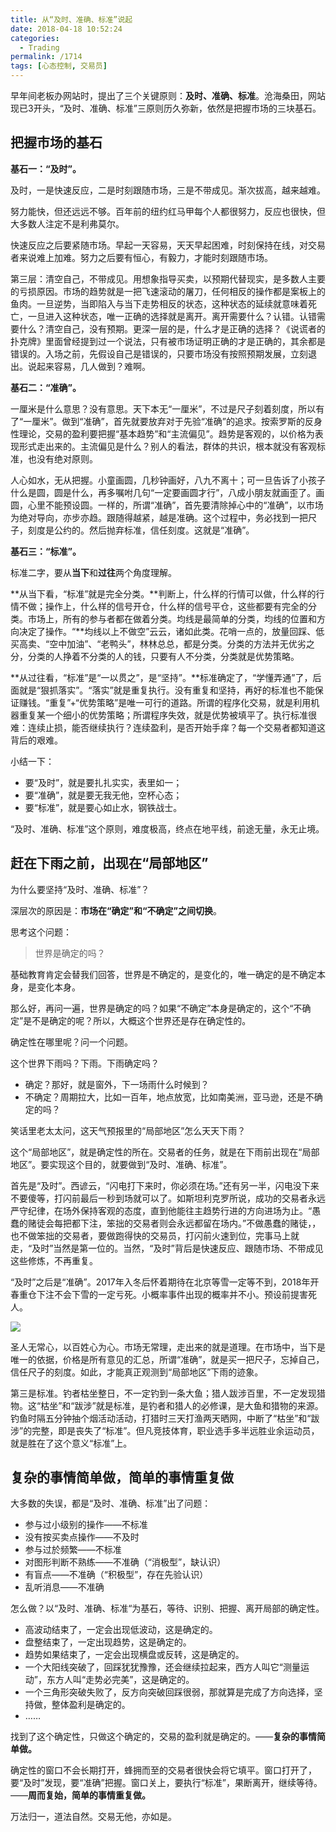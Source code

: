 ```yaml
---
title: 从“及时、准确、标准”说起
date: 2018-04-18 10:52:24
categories:
  - Trading
permalink: /1714
tags: [心态控制, 交易员]
---
```

早年间老板办网站时，提出了三个关键原则：**及时、准确、标准**。沧海桑田，网站现已3开头，“及时、准确、标准”三原则历久弥新，依然是把握市场的三块基石。

## 把握市场的基石

**基石一：“及时”。**

及时，一是快速反应，二是时刻跟随市场，三是不带成见。渐次拔高，越来越难。

努力能快，但还远远不够。百年前的纽约红马甲每个人都很努力，反应也很快，但大多数人注定不是利弗莫尔。

快速反应之后要紧随市场。早起一天容易，天天早起困难，时刻保持在线，对交易者来说难上加难。努力之后要有恒心，有毅力，才能时刻跟随市场。

第三层：清空自己，不带成见。用想象指导买卖，以预期代替现实，是多数人主要的亏损原因。市场的趋势就是一把飞速滚动的屠刀，任何相反的操作都是案板上的鱼肉。一旦逆势，当即陷入与当下走势相反的状态，这种状态的延续就意味着死亡，一旦进入这种状态，唯一正确的选择就是离开。离开需要什么？认错。认错需要什么？清空自己，没有预期。更深一层的是，什么才是正确的选择？《说谎者的扑克牌》里面曾经提到过一个说法，只有被市场证明正确的才是正确的，其余都是错误的。入场之前，先假设自己是错误的，只要市场没有按照预期发展，立刻退出。说起来容易，几人做到？难啊。

**基石二：“准确”。**

一厘米是什么意思？没有意思。天下本无“一厘米”，不过是尺子刻着刻度，所以有了“一厘米”。做到“准确”，首先就要放弃对于先验“准确”的追求。按索罗斯的反身性理论，交易的盈利要把握“基本趋势”和“主流偏见”。趋势是客观的，以价格为表现形式走出来的。主流偏见是什么？别人的看法，群体的共识，根本就没有客观标准，也没有绝对原则。

人心如水，无从把握。小童画圆，几秒钟画好，八九不离十；可一旦告诉了小孩子什么是圆，圆是什么，再多嘱咐几句“一定要画圆才行”，八成小朋友就画歪了。画圆，心里不能预设圆。一样的，所谓“准确”，首先要清除掉心中的“准确”，以市场为绝对导向，亦步亦趋。跟随得越紧，越是准确。这个过程中，务必找到一把尺子，刻度是公约的。然后抛弃标准，信任刻度。这就是“准确”。

**基石三：“标准”。**

标准二字，要从**当下**和**过往**两个角度理解。

**从当下看，“标准”就是完全分类。**判断上，什么样的行情可以做，什么样的行情不做；操作上，什么样的信号开仓，什么样的信号平仓，这些都要有完全的分类。市场上，所有的参与者都在做着分类。均线是最简单的分类，均线的位置和方向决定了操作。“**均线以上不做空”云云，诸如此类。花哨一点的，放量回踩、低买高卖、“空中加油”、“老鸭头”，林林总总，都是分类。分类的方法并无优劣之分，分类的人挣着不分类的人的钱，只要有人不分类，分类就是优势策略。

**从过往看，“标准”是“一以贯之”，是“坚持”。**标准确定了，“学懂弄通”了，后面就是“狠抓落实”。“落实”就是重复执行。没有重复和坚持，再好的标准也不能保证赚钱。“重复”+“优势策略”是唯一可行的道路。所谓的程序化交易，就是利用机器重复某一个细小的优势策略；所谓程序失效，就是优势被填平了。执行标准很难：连续止损，能否继续执行？连续盈利，是否开始手痒？每一个交易者都知道这背后的艰难。

小结一下：

- 要“及时”，就是要扎扎实实，表里如一；
- 要“准确”，就是要无我无他，空杯心态；
- 要“标准”，就是要心如止水，钢铁战士。


“及时、准确、标准”这个原则，难度极高，终点在地平线，前途无量，永无止境。

## 赶在下雨之前，出现在“局部地区”

为什么要坚持“及时、准确、标准”？

深层次的原因是：**市场在“确定”和“不确定”之间切换**。

思考这个问题：

> 世界是确定的吗？

基础教育肯定会替我们回答，世界是不确定的，是变化的，唯一确定的是不确定本身，是变化本身。

那么好，再问一遍，世界是确定的吗？如果“不确定”本身是确定的，这个“不确定”是不是确定的呢？所以，大概这个世界还是存在确定性的。

确定性在哪里呢？问一个问题。

这个世界下雨吗？下雨。下雨确定吗？

- 确定？那好，就是窗外，下一场雨什么时候到？
- 不确定？周期拉大，比如一百年，地点放宽，比如南美洲，亚马逊，还是不确定的吗？


笑话里老太太问，这天气预报里的“局部地区”怎么天天下雨？

这个“局部地区”，就是确定性的所在。交易者的任务，就是在下雨前出现在“局部地区”。要实现这个目的，就要做到“及时、准确、标准”。

首先是“及时”。西谚云，“闪电打下来时，你必须在场。”还有另一半，闪电没下来不要傻等，打闪前最后一秒到场就可以了。如斯坦利克罗所说，成功的交易者永远严守纪律，在场外保持客观的态度，直到他能往主趋势行进的方向进场为止。“愚蠢的赌徒会每把都下注，笨拙的交易者则会永远都留在场内。”不做愚蠢的赌徒，，也不做笨拙的交易者，要做跑得快的交易员，打闪前火速到位，完事马上就走，“及时”当然是第一位的。当然，“及时”背后是快速反应、跟随市场、不带成见这些修炼，不再重复。

“及时”之后是“准确”。2017年入冬后怀着期待在北京等雪一定等不到，2018年开春重仓下注不会下雪的一定亏死。小概率事件出现的概率并不小。预设前提害死人。

![](http://kangjian.net/images/2018/2018-04-18-Beijing-Snow.jpg)

圣人无常心，以百姓心为心。市场无常理，走出来的就是道理。在市场中，当下是唯一的依据，价格是所有意见的汇总，所谓“准确”，就是买一把尺子，忘掉自己，信任尺子的刻度。如此，才能真正观测到“局部地区”下雨的迹象。

第三是标准。钓者枯坐整日，不一定钓到一条大鱼；猎人跋涉百里，不一定发现猎物。这“枯坐”和“跋涉”就是标准，是钓者和猎人的必修课，是大鱼和猎物的来源。钓鱼时隔五分钟抽个烟活动活动，打猎时三天打渔两天晒网，中断了“枯坐”和“跋涉”的完整，即是丧失了“标准”。但凡竞技体育，职业选手多半远胜业余运动员，就是胜在了这个意义“标准”上。

## 复杂的事情简单做，简单的事情重复做

大多数的失误，都是“及时、准确、标准”出了问题：
- 参与过小级别的操作——不标准
- 没有按买卖点操作——不及时
- 参与过於频繁——不标准 
- 对图形判断不熟练——不准确（“消极型”，缺认识）
- 有盲点——不准确（“积极型”，存在先验认识） 
- 乱听消息——不准确

怎么做？以“及时、准确、标准“为基石，等待、识别、把握、离开局部的确定性。

- 高波动结束了，一定会出现低波动，这是确定的。
- 盘整结束了，一定出现趋势，这是确定的。
- 趋势如果结束了，一定会出现横盘或反转，这是确定的。
- 一个大阳线突破了，回踩犹犹豫豫，还会继续拉起来，西方人叫它“测量运动”，东方人叫“走势必完美”，这是确定的。
- 一个三角形突破失败了，反方向突破回踩很弱，那就算是完成了方向选择，坚持做，整体盈利是确定的。
- ……

找到了这个确定性，只做这个确定的，交易的盈利就是确定的。——**复杂的事情简单做。**

确定性的窗口不会长期打开，蜂拥而至的交易者很快会将它填平。窗口打开了，要“及时”发现，要“准确”把握。窗口关上，要执行“标准”，果断离开，继续等待。——**周而复始，简单的事情重复做。**

万法归一，道法自然。交易无他，亦如是。